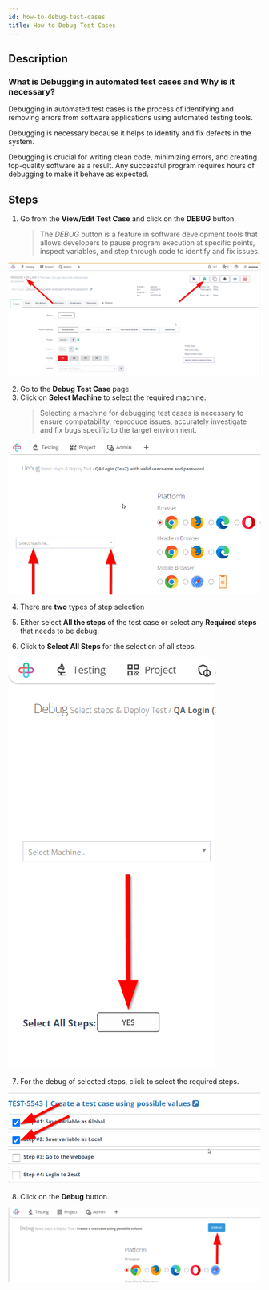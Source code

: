 ```yaml
---
id: how-to-debug-test-cases
title: How to Debug Test Cases
---
```


## Description

### What is Debugging in automated test cases and Why is it necessary?

Debugging in automated test cases is the process of identifying and removing errors from software applications using automated testing tools.

Debugging is necessary because it helps to identify and fix defects in the system.

Debugging is crucial for writing clean code, minimizing errors, and creating top-quality software as a result. Any successful program requires hours of debugging to make it behave as expected.

## Steps

1. Go from the **View/Edit Test Case** and click on the **DEBUG** button.

   > The *DEBUG* button is a feature in software development tools that allows developers to pause program execution at specific points, inspect variables, and step through code to identify and fix issues.  

![](/img/how-tos/how-to-debug-test-cases/tc-debug-icon.png)

2. Go to the **Debug Test Case** page.  
3. Click on **Select Machine** to select the required machine.  
   > Selecting a machine for debugging test cases is necessary to ensure compatability, reproduce issues, accurately investigate and fix bugs specific to the target environment.

![](/img/how-tos/how-to-debug-test-cases/select-machine-icon.png)

4. There are **two** types of step selection  
5. Either select **All the steps** of the test case or select any **Required steps** that needs to be debug.  

6. Click to **Select All Steps** for the selection of all steps.

![](/img/how-tos/how-to-debug-test-cases/select-all-steps.png)

7. For the debug of selected steps, click to select the required steps.

![](/img/how-tos/how-to-debug-test-cases/selected-steps.png)

8. Click on the **Debug** button.  

![](/img/how-tos/how-to-debug-test-cases/debug-button.png)
